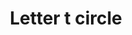 ---
title: Letter t circle
tags: ["letter", "t", "circle", "round", "symbol", "shape", "logo"]
icon: letter-t-circle
svg: '<svg xmlns="http://www.w3.org/2000/svg" width="24" height="24" fill="none" viewBox="0 0 24 24" stroke-width="1.5" stroke-linecap="round" stroke-linejoin="round" stroke="currentColor"><circle cx="12" cy="12" r="9"/><path d="M9 8.25h3m0 0h3m-3 0v8"/></svg>'
---